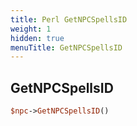 ```yaml
---
title: Perl GetNPCSpellsID
weight: 1
hidden: true
menuTitle: GetNPCSpellsID
---
```

## GetNPCSpellsID
```perl
$npc->GetNPCSpellsID()
```